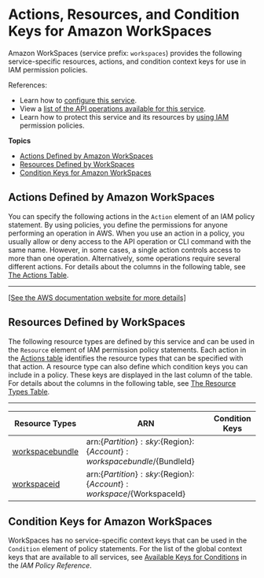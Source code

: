 # Actions, Resources, and Condition Keys for Amazon WorkSpaces<a name="list_amazonworkspaces"></a>

Amazon WorkSpaces \(service prefix: `workspaces`\) provides the following service\-specific resources, actions, and condition context keys for use in IAM permission policies\.

References:
+ Learn how to [configure this service](http://docs.aws.amazon.com/workspaces/latest/adminguide/)\.
+ View a [list of the API operations available for this service](http://docs.aws.amazon.com/workspaces/latest/api/)\.
+ Learn how to protect this service and its resources by [using IAM](http://docs.aws.amazon.com/wsp_iam.html) permission policies\.

**Topics**
+ [Actions Defined by Amazon WorkSpaces](#amazonworkspaces-actions-as-permissions)
+ [Resources Defined by WorkSpaces](#amazonworkspaces-resources-for-iam-policies)
+ [Condition Keys for Amazon WorkSpaces](#amazonworkspaces-policy-keys)

## Actions Defined by Amazon WorkSpaces<a name="amazonworkspaces-actions-as-permissions"></a>

You can specify the following actions in the `Action` element of an IAM policy statement\. By using policies, you define the permissions for anyone performing an operation in AWS\. When you use an action in a policy, you usually allow or deny access to the API operation or CLI command with the same name\. However, in some cases, a single action controls access to more than one operation\. Alternatively, some operations require several different actions\. For details about the columns in the following table, see [The Actions Table](reference_policies_actions-resources-contextkeys.md#actions_table)\.


****  
[\[See the AWS documentation website for more details\]](http://docs.aws.amazon.com/IAM/latest/UserGuide/list_amazonworkspaces.html)

## Resources Defined by WorkSpaces<a name="amazonworkspaces-resources-for-iam-policies"></a>

The following resource types are defined by this service and can be used in the `Resource` element of IAM permission policy statements\. Each action in the [Actions table](#amazonworkspaces-actions-as-permissions) identifies the resource types that can be specified with that action\. A resource type can also define which condition keys you can include in a policy\. These keys are displayed in the last column of the table\. For details about the columns in the following table, see [The Resource Types Table](reference_policies_actions-resources-contextkeys.md#resources_table)\.


****  

| Resource Types | ARN | Condition Keys | 
| --- | --- | --- | 
|   [ workspacebundle ](http://docs.aws.amazon.com/workspaces/latest/adminguide/bundles.html)  |  arn:$\{Partition\}:sky:$\{Region\}:$\{Account\}:workspacebundle/$\{BundleId\}  |  | 
|   [ workspaceid ](http://docs.aws.amazon.com/workspaces/latest/adminguide/wsp_workspace_management.html)  |  arn:$\{Partition\}:sky:$\{Region\}:$\{Account\}:workspace/$\{WorkspaceId\}  |  | 

## Condition Keys for Amazon WorkSpaces<a name="amazonworkspaces-policy-keys"></a>

WorkSpaces has no service\-specific context keys that can be used in the `Condition` element of policy statements\. For the list of the global context keys that are available to all services, see [Available Keys for Conditions](reference_policies_condition-keys.html#AvailableKeys) in the *IAM Policy Reference*\.